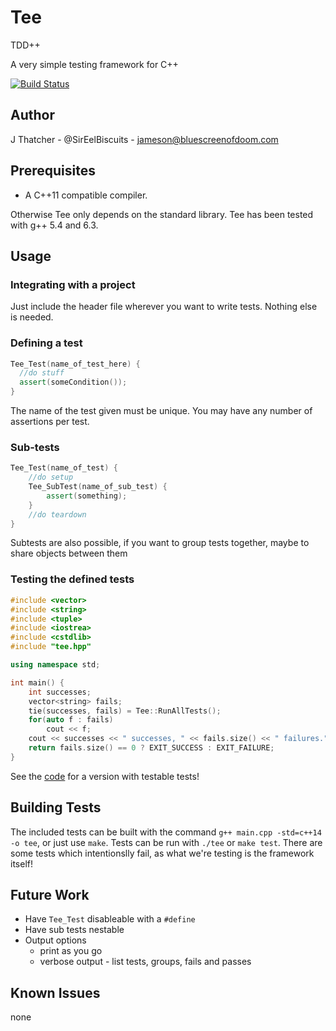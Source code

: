 Tee
===

TDD++

A very simple testing framework for C++

[![Build Status](https://api.travis-ci.org/SirEelBiscuits/tee.svg?branch=master)](https://travis-ci.org/SirEelBiscuits/tee)

Author
------

J Thatcher - @SirEelBiscuits - jameson@bluescreenofdoom.com

Prerequisites
-------------

- A C++11 compatible compiler.

Otherwise Tee only depends on the standard library.
Tee has been tested with g++ 5.4 and 6.3. 

Usage
-----

### Integrating with a project

Just include the header file wherever you want to write tests. Nothing else
is needed.

### Defining a test

```cpp
Tee_Test(name_of_test_here) {
  //do stuff
  assert(someCondition());
}
```

The name of the test given must be unique. You may have any number of
assertions per test.

### Sub-tests

```cpp
Tee_Test(name_of_test) {
	//do setup
	Tee_SubTest(name_of_sub_test) {
		assert(something);
	}
	//do teardown
}
```

Subtests are also possible, if you want to group tests together, maybe to
share objects between them

### Testing the defined tests

```cpp
#include <vector>
#include <string>
#include <tuple>
#include <iostrea>
#include <cstdlib>
#include "tee.hpp"

using namespace std;

int main() {
	int successes;
	vector<string> fails;
	tie(successes, fails) = Tee::RunAllTests();
	for(auto f : fails)
		cout << f;
	cout << successes << " successes, " << fails.size() << " failures." << endl;
	return fails.size() == 0 ? EXIT_SUCCESS : EXIT_FAILURE;
}

```

See the [code](main.cpp) for a version with testable tests!

Building Tests
--------------

The included tests can be built with the command
`g++ main.cpp -std=c++14 -o tee`,
or just use `make`.
Tests can be run with `./tee` or `make test`.
There are some tests which intentionslly fail, as what we're testing is the
framework itself!

Future Work
-----------

- Have `Tee_Test` disableable with a `#define`
- Have sub tests nestable
- Output options
	- print as you go
	- verbose output - list tests, groups, fails and passes

Known Issues
------------

none
